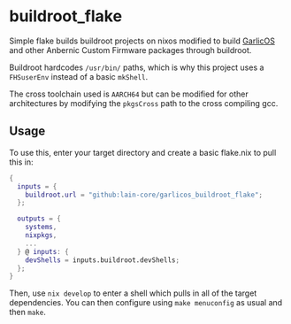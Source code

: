 # buildroot_flake

Simple flake builds buildroot projects on nixos modified to build [GarlicOS](https://github.com/GarlicOS/buildroot) and other Anbernic Custom Firmware packages through buildroot.

Buildroot hardcodes `/usr/bin/` paths, which is why this project uses
a `FHSuserEnv` instead of a basic `mkShell`.

The cross toolchain used is `AARCH64` but can be modified for other
architectures by modifying the `pkgsCross` path to the cross compiling gcc.

## Usage
To use this, enter your target directory and create a basic flake.nix to pull this in:
```nix
{
  inputs = {
    buildroot.url = "github:lain-core/garlicos_buildroot_flake";
  };

  outputs = {
    systems,
    nixpkgs,
    ...
  } @ inputs: {
    devShells = inputs.buildroot.devShells;
  };
}
```

Then, use `nix develop` to enter a shell which pulls in all of the target dependencies. You can then configure using `make menuconfig` as usual and then `make`.
